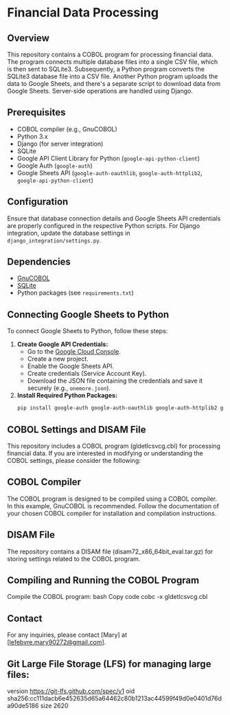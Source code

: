 # Financial Data Processing

## Overview

This repository contains a COBOL program for processing financial data. The program connects multiple database files into a single CSV file, which is then sent to SQLite3. Subsequently, a Python program converts the SQLite3 database file into a CSV file. Another Python program uploads the data to Google Sheets, and there's a separate script to download data from Google Sheets. Server-side operations are handled using Django.

## Prerequisites

- COBOL compiler (e.g., GnuCOBOL)
- Python 3.x
- Django (for server integration)
- SQLite
- Google API Client Library for Python (`google-api-python-client`)
- Google Auth (`google-auth`)
- Google Sheets API (`google-auth-oauthlib`, `google-auth-httplib2`, `google-api-python-client`)

## Configuration

Ensure that database connection details and Google Sheets API credentials are properly configured in the respective Python scripts. For Django integration, update the database settings in `django_integration/settings.py`.

## Dependencies

- [GnuCOBOL](https://sourceforge.net/projects/gnucobol/)
- [SQLite](https://www.sqlite.org/)
- Python packages (see `requirements.txt`)

## Connecting Google Sheets to Python

To connect Google Sheets to Python, follow these steps:

1. **Create Google API Credentials:**
    - Go to the [Google Cloud Console](https://console.cloud.google.com/).
    - Create a new project.
    - Enable the Google Sheets API.
    - Create credentials (Service Account Key).
    - Download the JSON file containing the credentials and save it securely (e.g., `onemore.json`).
2. **Install Required Python Packages:**
   ```bash
   pip install google-auth google-auth-oauthlib google-auth-httplib2 google-api-python-client

## COBOL Settings and DISAM File
This repository includes a COBOL program (gldetlcsvcg.cbl) for processing financial data. If you are interested in modifying or understanding the COBOL settings, please consider the following:

## COBOL Compiler
The COBOL program is designed to be compiled using a COBOL compiler. In this example, GnuCOBOL is recommended.
Follow the documentation of your chosen COBOL compiler for installation and compilation instructions.
## DISAM File
The repository contains a DISAM file (disam72_x86_64bit_eval.tar.gz) for storing settings related to the COBOL program.
## Compiling and Running the COBOL Program
Compile the COBOL program:
bash
Copy code
cobc -x gldetlcsvcg.cbl

## Contact
For any inquiries, please contact [Mary] at [lefebvre.mary90272@gmail.com].

## Git Large File Storage (LFS) for managing large files:
 version https://git-lfs.github.com/spec/v1
oid sha256:cc111dacb6e452635d65a64462c80b1213ac44599f49d0e0401d76da90de5186
size 2620
